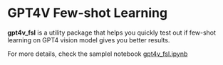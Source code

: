 # GPT4V Few-shot Learning 

**gpt4v_fsl** is a utility package that helps you quickly test out if few-shot learning on GPT4 vision model gives you better results. 

For more details, check the samplel notebook [gpt4v_fsl.ipynb](./gpt4v_fsl.ipynb)